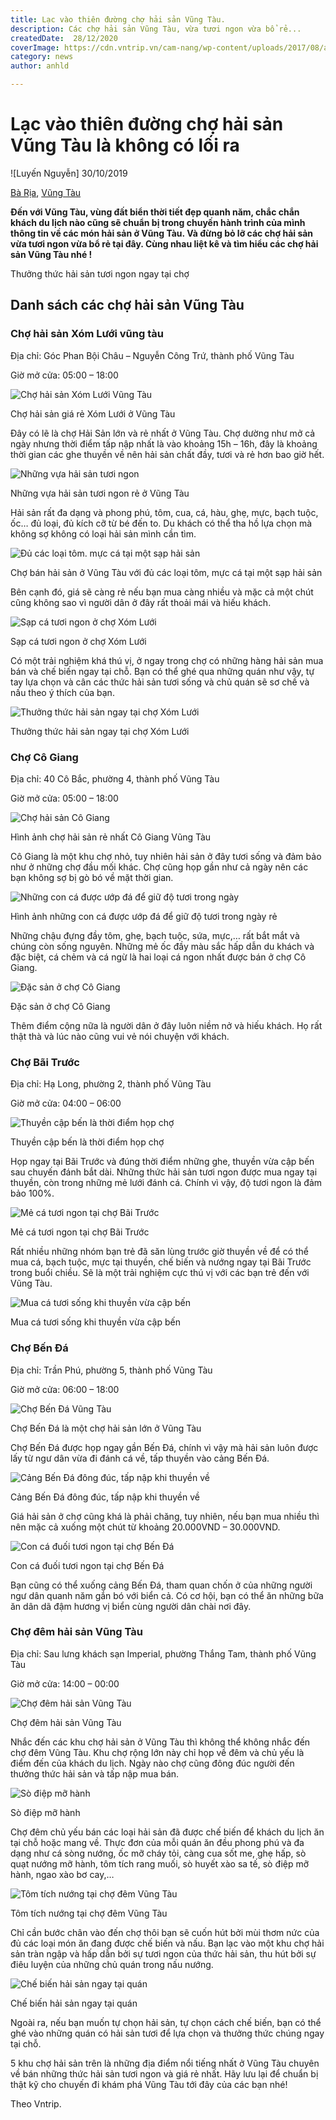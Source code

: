 ```yaml
---
title: Lạc vào thiên đường chợ hải sản Vũng Tàu.
description: Các chợ hải sản Vũng Tàu, vừa tươi ngon vừa bổ rẻ...
createdDate:  28/12/2020
coverImage: https://cdn.vntrip.vn/cam-nang/wp-content/uploads/2017/08/anh-3-10.png
category: news
author: anhld

---
```



# Lạc vào thiên đường chợ hải sản Vũng Tàu là không có lối ra

![Luyến Nguyễn] 30/10/2019

[Bà Rịa](https://www.vntrip.vn/cam-nang/du-lich/mien-nam/du-lich-ba-ria),  [Vũng Tàu](https://www.vntrip.vn/cam-nang/du-lich/mien-nam/du-lich-ba-ria/du-lich-vung-tau)

**Đến với Vũng Tàu, vùng đất biển thời tiết đẹp quanh năm, chắc chắn khách du lịch nào cũng sẽ chuẩn bị trong chuyến hành trình của mình thông tin về các món hải sản ở Vũng Tàu. Và đừng bỏ lỡ các chợ hải sản vừa tươi ngon vừa bổ rẻ tại đây. Cùng nhau liệt kê và tìm hiểu các chợ hải sản Vũng Tàu nhé !**

Thưởng thức hải sản tươi ngon ngay tại chợ

## **Danh sách các chợ hải sản Vũng Tàu**

### Chợ hải sản Xóm Lưới vũng tàu

Địa chỉ: Góc Phan Bội Châu – Nguyễn Công Trứ, thành phố Vũng Tàu

Giờ mở cửa: 05:00 – 18:00

![Chợ hải sản Xóm Lưới Vũng Tàu](https://cdn.vntrip.vn/cam-nang/wp-content/uploads/2017/08/anh-3-10.png "Chợ hải sản Xóm Lưới Vũng Tàu")

Chợ hải sản giá rẻ Xóm Lưới ở Vũng Tàu

Đây có lẽ là chợ Hải Sản lớn và rẻ nhất ở Vũng Tàu. Chợ dường như mở cả ngày nhưng thời điểm tấp nập nhất là vào khoảng 15h – 16h, đây là khoảng thời gian các ghe thuyền về nên hải sản chất đầy, tươi và rẻ hơn bao giờ hết.

![Những vựa hải sản tươi ngon](https://cdn.vntrip.vn/cam-nang/wp-content/uploads/2017/08/anh-4-10.png "Những vựa hải sản tươi ngon")

Những vựa hải sản tươi ngon rẻ ở Vũng Tàu

Hải sản rất đa dạng và phong phú, tôm, cua, cá, hàu, ghẹ, mực, bạch tuộc, ốc… đủ loại, đủ kích cỡ từ bé đến to. Du khách có thể tha hồ lựa chọn mà không sợ không có loại hải sản mình cần tìm.

![Đủ các loại tôm. mực cá tại một sạp hải sản](https://cdn.vntrip.vn/cam-nang/wp-content/uploads/2017/08/anh-7-9.png "Đủ các loại tôm. mực cá tại một sạp hải sản")

Chợ bán hải sản ở Vũng Tàu với đủ các loại tôm, mực cá tại một sạp hải sản

Bên cạnh đó, giá sẽ càng rẻ nếu bạn mua càng nhiều và mặc cả một chút cũng không sao vì người dân ở đây rất thoải mái và hiếu khách.

![Sạp cá tươi ngon ở chợ Xóm Lưới](https://cdn.vntrip.vn/cam-nang/wp-content/uploads/2017/08/anh6.png "Sạp cá tươi ngon ở chợ Xóm Lưới")

Sạp cá tươi ngon ở chợ Xóm Lưới

Có một trải nghiệm khá thú vị, ở ngay trong chợ có những hàng hải sản mua bán và chế biến ngay tại chỗ. Bạn có thể ghé qua những quán như vậy, tự tay lựa chọn và cân các thức hải sản tươi sống và chủ quán sẽ sơ chế và nấu theo ý thích của bạn.

![Thưởng thức hải sản ngay tại chợ Xóm Lưới](https://cdn.vntrip.vn/cam-nang/wp-content/uploads/2017/08/anh-8-10.png "Thưởng thức hải sản ngay tại chợ Xóm Lưới")

Thưởng thức hải sản ngay tại chợ Xóm Lưới

### **Chợ Cô Giang**

Địa chỉ: 40 Cô Bắc, phường 4, thành phố Vũng Tàu

Giờ mở cửa: 05:00 – 18:00

![Chợ hải sản Cô Giang](https://cdn.vntrip.vn/cam-nang/wp-content/uploads/2017/08/anh-9-10.png "Chợ hải sản Cô Giang")

Hình ảnh chợ hải sản rẻ nhất Cô Giang Vũng Tàu

Cô Giang là một khu chợ nhỏ, tuy nhiên hải sản ở đây tươi sống và đảm bảo như ở những chợ đầu mối khác. Chợ cũng họp gần như cả ngày nên các bạn không sợ bị gò bó về mặt thời gian.

![Những con cá được ướp đá để giữ độ tươi trong ngày](https://cdn.vntrip.vn/cam-nang/wp-content/uploads/2017/08/anh-10-8.png "Những con cá được ướp đá để giữ độ tươi trong ngày")

Hình ảnh những con cá được ướp đá để giữ độ tươi trong ngày rẻ

Những chậu đựng đầy tôm, ghẹ, bạch tuộc, sứa, mực,… rất bắt mắt và chúng còn sống nguyên. Những mẻ ốc đầy màu sắc hấp dẫn du khách và đặc biệt, cá chẻm và cá ngừ là hai loại cá ngon nhất được bán ở chợ Cô Giang.

![Đặc sản ở chợ Cô Giang](https://cdn.vntrip.vn/cam-nang/wp-content/uploads/2017/08/anh-11-10.png "Đặc sản ở chợ Cô Giang")

Đặc sản ở chợ Cô Giang

Thêm điểm cộng nữa là người dân ở đây luôn niềm nở và hiếu khách. Họ rất thật thà và lúc nào cũng vui vẻ nói chuyện với khách.

### **Chợ Bãi Trước**

Địa chỉ: Hạ Long, phường 2, thành phố Vũng Tàu

Giờ mở cửa: 04:00 – 06:00

![Thuyền cập bến là thời điểm họp chợ](https://cdn.vntrip.vn/cam-nang/wp-content/uploads/2017/08/anh-12-8.png "Thuyền cập bến là thời điểm họp chợ")

Thuyền cập bến là thời điểm họp chợ

Họp ngay tại Bãi Trước và đúng thời điểm những ghe, thuyền vừa cập bến sau chuyến đánh bắt dài. Những thức hải sản tươi ngon được mua ngay tại thuyền, còn trong những mẻ lưới đánh cá. Chính vì vậy, độ tươi ngon là đảm bảo 100%.

![Mẻ cá tươi ngon tại chợ Bãi Trước](https://cdn.vntrip.vn/cam-nang/wp-content/uploads/2017/08/anh-13-10.png "Mẻ cá tươi ngon tại chợ Bãi Trước")

Mẻ cá tươi ngon tại chợ Bãi Trước

Rất nhiều những nhóm bạn trẻ đã săn lùng trước giờ thuyền về để có thể mua cá, bạch tuộc, mực tại thuyền, chế biến và nướng ngay tại Bãi Trước trong buổi chiều. Sẽ là một trải nghiệm cực thú vị với các bạn trẻ đến với Vũng Tàu.

![Mua cá tươi sống khi thuyền vừa cập bến](https://cdn.vntrip.vn/cam-nang/wp-content/uploads/2017/08/anh-14-10.png "Mua cá tươi sống khi thuyền vừa cập bến")

Mua cá tươi sống khi thuyền vừa cập bến

### **Chợ Bến Đá**

Địa chỉ: Trần Phú, phường 5, thành phố Vũng Tàu

Giờ mở cửa: 06:00 – 18:00

![Chợ Bến Đá Vũng Tàu](https://cdn.vntrip.vn/cam-nang/wp-content/uploads/2017/08/anh-15-9.png "Chợ Bến Đá Vũng Tàu")

Chợ Bến Đá là một chợ hải sản lớn ở Vũng Tàu

Chợ Bến Đá được họp ngay gần Bến Đá, chính vì vậy mà hải sản luôn được lấy từ ngư dân vừa đi đánh cá về, tấp thuyền vào cảng Bến Đá.

![Cảng Bến Đá đông đúc, tấp nập khi thuyền về](https://cdn.vntrip.vn/cam-nang/wp-content/uploads/2017/08/anh-16-9.png "Cảng Bến Đá đông đúc, tấp nập khi thuyền về")

Cảng Bến Đá đông đúc, tấp nập khi thuyền về

Giá hải sản ở chợ cũng khá là phải chăng, tuy nhiên, nếu bạn mua nhiều thì nên mặc cả xuống một chút từ khoảng 20.000VND – 30.000VND.

![Con cá đuối tươi ngon tại chợ Bến Đá](https://cdn.vntrip.vn/cam-nang/wp-content/uploads/2017/08/anh-17-8.png "Con cá đuối tươi ngon tại chợ Bến Đá")

Con cá đuối tươi ngon tại chợ Bến Đá

Bạn cũng có thể xuống cảng Bến Đá, tham quan chốn ở của những người ngư dân quanh năm gắn bó với biển cả. Có cơ hội, bạn có thể ăn những bữa ăn dân dã đậm hương vị biển cùng người dân chài nơi đây.

### **Chợ đêm hải sản Vũng Tàu**

Địa chỉ: Sau lưng khách sạn Imperial, phường Thắng Tam, thành phố Vũng Tàu

Giờ mở cửa: 14:00 – 00:00

![Chợ đêm hải sản Vũng Tàu](https://cdn.vntrip.vn/cam-nang/wp-content/uploads/2017/08/anh-18-8.png "Chợ đêm hải sản Vũng Tàu")

Chợ đêm hải sản Vũng Tàu

Nhắc đến các khu chợ hải sản ở Vũng Tàu thì không thể không nhắc đến chợ đêm Vũng Tàu. Khu chợ rộng lớn này chỉ họp về đêm và chủ yếu là điểm đến của khách du lịch. Ngày nào chợ cũng đông đúc người đến thưởng thức hải sản và tấp nập mua bán.

![Sò điệp mỡ hành](https://cdn.vntrip.vn/cam-nang/wp-content/uploads/2017/08/anh-20-6.png "Sò điệp mỡ hành")

Sò điệp mỡ hành

Chợ đêm chủ yếu bán các loại hải sản đã được chế biến để khách du lịch ăn tại chỗ hoặc mang về. Thực đơn của mỗi quán ăn đều phong phú và đa dạng như cá sòng nướng, ốc mỡ cháy tỏi, càng cua sốt me, ghẹ hấp, sò quạt nướng mỡ hành, tôm tích rang muối, sò huyết xào sa tế, sò điệp mỡ hành, ngao xào bơ cay,…

![Tôm tích nướng tại chợ đêm Vũng Tàu](https://cdn.vntrip.vn/cam-nang/wp-content/uploads/2017/08/anh-19-7.png "Tôm tích nướng tại chợ đêm Vũng Tàu")

Tôm tích nướng tại chợ đêm Vũng Tàu

Chỉ cần bước chân vào đến chợ thôi bạn sẽ cuốn hút bởi mùi thơm nức của đủ các loại món ăn đang được chế biến và nấu. Bạn lạc vào một khu chợ hải sản tràn ngập và hấp dẫn bởi sự tươi ngon của thức hải sản, thu hút bởi sự điêu luyện của những chủ quán trong nấu nướng.

![Chế biến hải sản ngay tại quán](https://cdn.vntrip.vn/cam-nang/wp-content/uploads/2017/08/anh-21-5.png "Chế biến hải sản ngay tại quán")

Chế biến hải sản ngay tại quán

Ngoài ra, nếu bạn muốn tự chọn hải sản, tự chọn cách chế biến, bạn có thể ghé vào những quán có hải sản tươi để lựa chọn và thưởng thức chúng ngay tại chỗ.

5 khu chợ hải sản trên là những địa điểm nổi tiếng nhất ở Vũng Tàu chuyên về bán những thức hải sản tươi ngon và giá rẻ nhất. Hãy lưu lại để chuẩn bị thật kỹ cho chuyến đi khám phá Vũng Tàu tới đây của các bạn nhé!

Theo Vntrip.

